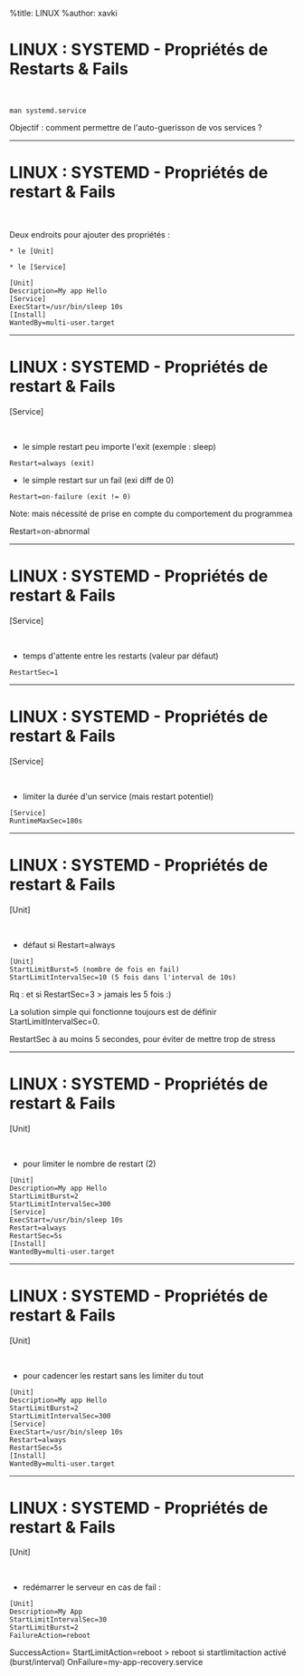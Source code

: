 %title: LINUX
%author: xavki


# LINUX : SYSTEMD - Propriétés de Restarts & Fails


<br>

```
man systemd.service
```

Objectif : comment permettre de l'auto-guerisson de vos services ?

----------------------------------------------------------------------------------

# LINUX : SYSTEMD - Propriétés de restart & Fails

<br>

Deux endroits pour ajouter des propriétés :

	* le [Unit]

	* le [Service]

```
[Unit]
Description=My app Hello
[Service]
ExecStart=/usr/bin/sleep 10s
[Install]
WantedBy=multi-user.target
```


----------------------------------------------------------------------------------

# LINUX : SYSTEMD - Propriétés de restart & Fails

[Service]

<br>

* le simple restart peu importe l'exit (exemple : sleep)

```
Restart=always (exit)
```

* le simple restart sur un fail (exi diff de 0)

```
Restart=on-failure (exit != 0)
```

Note: mais nécessité de prise en compte du comportement du programmea

Restart=on-abnormal

----------------------------------------------------------------------------------

# LINUX : SYSTEMD - Propriétés de restart & Fails

[Service]

<br>

* temps d'attente entre les restarts (valeur par défaut)

```
RestartSec=1
```

----------------------------------------------------------------------------------

# LINUX : SYSTEMD - Propriétés de restart & Fails


[Service]

<br>

* limiter la durée d'un service (mais restart potentiel)

```
[Service]
RuntimeMaxSec=180s
```

----------------------------------------------------------------------------------

# LINUX : SYSTEMD - Propriétés de restart & Fails


[Unit]

<br>

* défaut si Restart=always

```
[Unit]
StartLimitBurst=5 (nombre de fois en fail)
StartLimitIntervalSec=10 (5 fois dans l'interval de 10s)
```

Rq : et si RestartSec=3 > jamais les 5 fois :)

La solution simple qui fonctionne toujours est de définir StartLimitIntervalSec=0. 

RestartSec à au moins 5 secondes, pour éviter de mettre trop de stress

----------------------------------------------------------------------------------

# LINUX : SYSTEMD - Propriétés de restart & Fails

[Unit]

<br>

* pour limiter le nombre de restart (2)

```
[Unit]
Description=My app Hello
StartLimitBurst=2
StartLimitIntervalSec=300
[Service]
ExecStart=/usr/bin/sleep 10s
Restart=always
RestartSec=5s
[Install]
WantedBy=multi-user.target
```


----------------------------------------------------------------------------------

# LINUX : SYSTEMD - Propriétés de restart & Fails


[Unit]

<br>

* pour cadencer les restart sans les limiter du tout

```
[Unit]
Description=My app Hello
StartLimitBurst=2
StartLimitIntervalSec=300
[Service]
ExecStart=/usr/bin/sleep 10s
Restart=always
RestartSec=5s
[Install]
WantedBy=multi-user.target
```


----------------------------------------------------------------------------------

# LINUX : SYSTEMD - Propriétés de restart & Fails


[Unit]

<br>

* redémarrer le serveur en cas de fail :

```
[Unit]
Description=My App
StartLimitIntervalSec=30
StartLimitBurst=2
FailureAction=reboot
```

SuccessAction=
StartLimitAction=reboot > reboot si startlimitaction activé (burst/interval)
OnFailure=my-app-recovery.service

